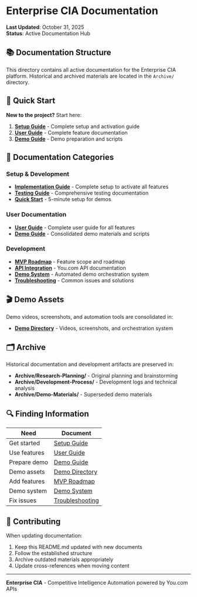 # Enterprise CIA Documentation

**Last Updated**: October 31, 2025  
**Status**: Active Documentation Hub

## 📚 Documentation Structure

This directory contains all active documentation for the Enterprise CIA platform. Historical and archived materials are located in the `Archive/` directory.

## 🚀 Quick Start

**New to the project?** Start here:

1. **[Setup Guide](setup/IMPLEMENTATION_GUIDE.md)** - Complete setup and activation guide
2. **[User Guide](user/USER_GUIDE.md)** - Complete feature documentation
3. **[Demo Guide](user/DEMO_GUIDE.md)** - Demo preparation and scripts

## 📖 Documentation Categories

### Setup & Development

- **[Implementation Guide](setup/IMPLEMENTATION_GUIDE.md)** - Complete setup to activate all features
- **[Testing Guide](setup/TESTING.md)** - Comprehensive testing documentation
- **[Quick Start](setup/QUICK_START.md)** - 5-minute setup for demos

### User Documentation

- **[User Guide](user/USER_GUIDE.md)** - Complete user guide for all features
- **[Demo Guide](user/DEMO_GUIDE.md)** - Consolidated demo materials and scripts

### Development

- **[MVP Roadmap](development/MVP_ROADMAP.md)** - Feature scope and roadmap
- **[API Integration](development/API_INTEGRATION.md)** - You.com API documentation
- **[Demo System](development/DEMO_SYSTEM.md)** - Automated demo orchestration system
- **[Troubleshooting](development/TROUBLESHOOTING.md)** - Common issues and solutions

## 🎬 Demo Assets

Demo videos, screenshots, and automation tools are consolidated in:

- **[Demo Directory](../demo/README.md)** - Videos, screenshots, and orchestration system

## 🗂️ Archive

Historical documentation and development artifacts are preserved in:

- **Archive/Research-Planning/** - Original planning and brainstorming
- **Archive/Development-Process/** - Development logs and technical analysis
- **Archive/Demo-Materials/** - Superseded demo materials

## 🔍 Finding Information

| Need         | Document                                          |
| ------------ | ------------------------------------------------- |
| Get started  | [Setup Guide](setup/IMPLEMENTATION_GUIDE.md)      |
| Use features | [User Guide](user/USER_GUIDE.md)                  |
| Prepare demo | [Demo Guide](user/DEMO_GUIDE.md)                  |
| Demo assets  | [Demo Directory](../demo/README.md)               |
| Add features | [MVP Roadmap](development/MVP_ROADMAP.md)         |
| Demo system  | [Demo System](development/DEMO_SYSTEM.md)         |
| Fix issues   | [Troubleshooting](development/TROUBLESHOOTING.md) |

## 📝 Contributing

When updating documentation:

1. Keep this README.md updated with new documents
2. Follow the established structure
3. Archive outdated materials appropriately
4. Update cross-references when moving content

---

**Enterprise CIA** - Competitive Intelligence Automation powered by You.com APIs

